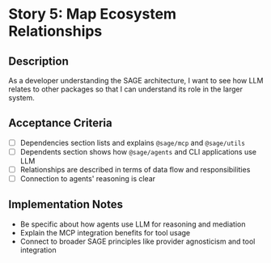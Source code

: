 # Story 5: Map Ecosystem Relationships

## Description

As a developer understanding the SAGE architecture, I want to see how LLM relates to other packages so that I can understand its role in the larger system.

## Acceptance Criteria

- [ ] Dependencies section lists and explains `@sage/mcp` and `@sage/utils`
- [ ] Dependents section shows how `@sage/agents` and CLI applications use LLM
- [ ] Relationships are described in terms of data flow and responsibilities
- [ ] Connection to agents' reasoning is clear

## Implementation Notes

- Be specific about how agents use LLM for reasoning and mediation
- Explain the MCP integration benefits for tool usage
- Connect to broader SAGE principles like provider agnosticism and tool integration